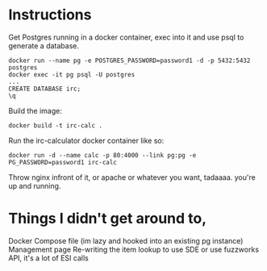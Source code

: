 # Instructions

Get Postgres running in a docker container, exec into it and use psql to generate a database.

```
docker run --name pg -e POSTGRES_PASSWORD=password1 -d -p 5432:5432 postgres
docker exec -it pg psql -U postgres
...
CREATE DATABASE irc;
\q
```

Build the image: 

```
docker build -t irc-calc .
```

Run the irc-calculator docker container like so:

```
docker run -d --name calc -p 80:4000 --link pg:pg -e PG_PASSWORD=password1 irc-calc
```

Throw nginx infront of it, or apache or whatever you want, tadaaaa. you're up and running.

# Things I didn't get around to,

Docker Compose file (im lazy and hooked into an existing pg instance)
Management page
Re-writing the item lookup to use SDE or use fuzzworks API, it's a lot of ESI calls
